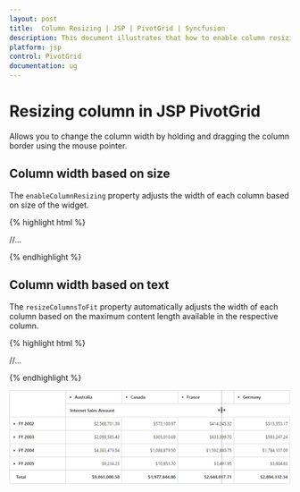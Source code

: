```yaml
---
layout: post
title:  Column Resizing | JSP | PivotGrid | Syncfusion
description: This document illustrates that how to enable column resizing feature and its customization through API in JSP PivotGrid control
platform: jsp
control: PivotGrid
documentation: ug
---
```


# Resizing column in JSP PivotGrid

Allows you to change the column width by holding and dragging the column border using the mouse pointer.

## Column width based on size

The `enableColumnResizing` property adjusts the width of each column based on size of the widget.

{% highlight html %}

<div class="cols-sample-area">
<ej:pivotGrid id="PivotGrid1" enableColumnResizing="true">
	//...
</ej:pivotGrid>
</div>

{% endhighlight %}

## Column width based on text

The `resizeColumnsToFit` property automatically adjusts the width of each column based on the maximum content length available in the respective column.

{% highlight html %}

<div class="cols-sample-area">
<ej:pivotGrid id="PivotGrid1" resizeColumnsToFit="true">
	//...
</ej:pivotGrid>
</div>

{% endhighlight %}

![Column resizing in JSP pivot grid control](Column-Resizing_images/columnresizing.png)